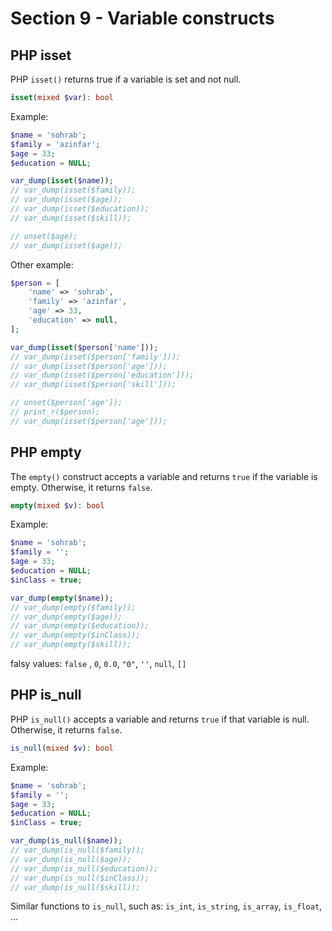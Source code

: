 # Section 9 - Variable constructs

## PHP isset

PHP `isset()` returns true if a variable is set and not null.

```php
isset(mixed $var): bool
```

Example:

```php
$name = 'sohrab';
$family = 'azinfar';
$age = 33;
$education = NULL;

var_dump(isset($name));
// var_dump(isset($family));
// var_dump(isset($age));
// var_dump(isset($education));
// var_dump(isset($skill));

// unset($age);
// var_dump(isset($age));
```

Other example:

```php
$person = [
	'name' => 'sohrab',
	'family' => 'azinfar',
	'age' => 33,
	'education' => null,
];

var_dump(isset($person['name']));
// var_dump(isset($person['family']));
// var_dump(isset($person['age']));
// var_dump(isset($person['education']));
// var_dump(isset($person['skill']));

// unset($person['age']);
// print_r($person);
// var_dump(isset($person['age']));
```

## PHP empty

The `empty()` construct accepts a variable and returns `true` if the variable is empty. Otherwise, it returns `false`.

```php
empty(mixed $v): bool
```

Example:

```php
$name = 'sohrab';
$family = '';
$age = 33;
$education = NULL;
$inClass = true;

var_dump(empty($name));
// var_dump(empty($family));
// var_dump(empty($age));
// var_dump(empty($education));
// var_dump(empty($inClass));
// var_dump(empty($skill));
```

falsy values: `false` , `0`, `0.0`, `"0"`, `''`, `null`, `[]`

## PHP is_null

PHP `is_null()` accepts a variable and returns `true` if that variable is null. Otherwise, it returns `false`.

```php
is_null(mixed $v): bool
```

Example:

```php
$name = 'sohrab';
$family = '';
$age = 33;
$education = NULL;
$inClass = true;

var_dump(is_null($name));
// var_dump(is_null($family));
// var_dump(is_null($age));
// var_dump(is_null($education));
// var_dump(is_null($inClass));
// var_dump(is_null($skill));
```

Similar functions to `is_null`, such as: `is_int`, `is_string`, `is_array`, `is_float`, ...
